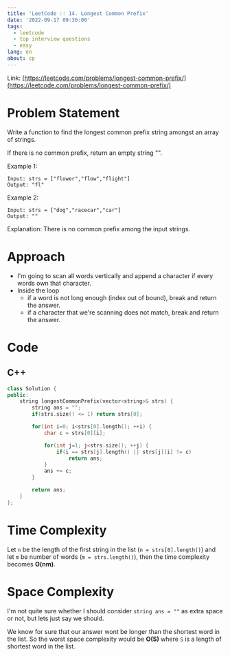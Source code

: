 ```yaml
---
title: 'LeetCode :: 14. Longest Common Prefix'
date: '2022-09-17 09:30:00'
tags:
  - leetcode
  - top interview questions
  - easy
lang: en
about: cp
---
```


Link: [https://leetcode.com/problems/longest-common-prefix/](https://leetcode.com/problems/longest-common-prefix/)

# Problem Statement

Write a function to find the longest common prefix string amongst an array of strings.

If there is no common prefix, return an empty string "".

Example 1:

```text
Input: strs = ["flower","flow","flight"]
Output: "fl"
```

Example 2:

```text
Input: strs = ["dog","racecar","car"]
Output: ""
```

Explanation: There is no common prefix among the input strings.

# Approach

- I'm going to scan all words vertically and append a character if every words own that character.
- Inside the loop
  - if a word is not long enough (index out of bound), break and return the answer.
  - if a character that we're scanning does not match, break and return the answer.

# Code

## C++

```cpp
class Solution {
public:
    string longestCommonPrefix(vector<string>& strs) {
        string ans = "";
        if(strs.size() <= 1) return strs[0];

        for(int i=0; i<strs[0].length(); ++i) {
            char c = strs[0][i];

            for(int j=1; j<strs.size(); ++j) {
                if(i == strs[j].length() || strs[j][i] != c)
                    return ans;
            }
            ans += c;
        }

        return ans;
    }
};
```

# Time Complexity

Let `n` be the length of the first string in the list (`n = strs[0].length()`) and let `m` be number of words (`m = strs.length()`), then the time complexity becomes **O(nm)**.

# Space Complexity

I'm not quite sure whether I should consider `string ans = ""` as extra space or not, but lets just say we should.

We know for sure that our answer wont be longer than the shortest word in the list. So the worst space complexity would be **O(S)** where `S` is a length of shortest word in the list.
